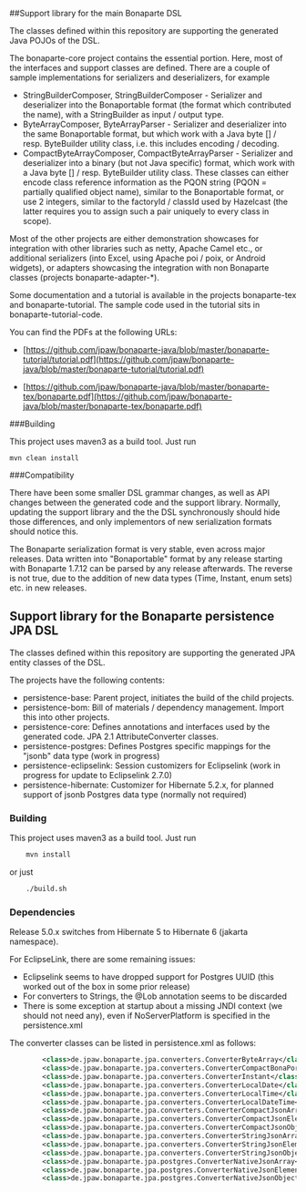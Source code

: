 ##Support library for the main Bonaparte DSL

The classes defined within this repository are supporting the generated Java POJOs of the DSL.

The bonaparte-core project contains the essential portion. Here, most of the interfaces and support classes are defined.
There are a couple of sample implementations for serializers and deserializers, for example

* StringBuilderComposer, StringBuilderComposer - Serializer and deserializer into the Bonaportable format (the format which contributed the name), with a StringBuilder as input / output type.
* ByteArrayComposer, ByteArrayParser - Serializer and deserializer into the same Bonaportable format, but which work with a Java byte [] / resp. ByteBuilder utility class, i.e. this includes encoding / decoding.
* CompactByteArrayComposer, CompactByteArrayParser - Serializer and deserializer into a binary (but not Java specific) format, which work with a Java byte [] / resp. ByteBuilder utility class. These classes can either encode class reference information as the PQON string (PQON = partially qualified object name), similar to the Bonaportable format, or use 2 integers, similar to the factoryId / classId used by Hazelcast (the latter requires you to assign such a pair uniquely to every class in scope).

Most of the other projects are either demonstration showcases for integration with other libraries such as netty, Apache Camel etc., or additional serializers (into Excel, using Apache poi / poix, or Android widgets), or adapters showcasing the integration with non Bonaparte classes (projects bonaparte-adapter-*).

Some documentation and a tutorial is available in the projects bonaparte-tex and bonaparte-tutorial. The sample code used in the tutorial sits in bonaparte-tutorial-code.

You can find the PDFs at the following URLs:

* [https://github.com/jpaw/bonaparte-java/blob/master/bonaparte-tutorial/tutorial.pdf](https://github.com/jpaw/bonaparte-java/blob/master/bonaparte-tutorial/tutorial.pdf)

* [https://github.com/jpaw/bonaparte-java/blob/master/bonaparte-tex/bonaparte.pdf](https://github.com/jpaw/bonaparte-java/blob/master/bonaparte-tex/bonaparte.pdf)

###Building

This project uses maven3 as a build tool. Just run

    mvn clean install

###Compatibility

There have been some smaller DSL grammar changes, as well as API changes between the generated code and the support library. Normally, updating the support library and the the DSL synchronously should hide those differences, and only implementors of new serialization formats should notice this.

The Bonaparte serialization format is very stable, even across major releases.
Data written into "Bonaportable" format by any release starting with Bonaparte 1.7.12 can be parsed by any release afterwards.
The reverse is not true, due to the addition of new data types (Time, Instant, enum sets) etc. in new releases.

## Support library for the Bonaparte persistence JPA DSL

The classes defined within this repository are supporting the generated JPA entity classes of the DSL.

The projects have the following contents:
  * persistence-base:           Parent project, initiates the build of the child projects.
  * persistence-bom:            Bill of materials / dependency management. Import this into other projects.
  * persistence-core:           Defines annotations and interfaces used by the generated code. JPA 2.1 AttributeConverter classes.
  * persistence-postgres:       Defines Postgres specific mappings for the "jsonb" data type (work in progress)
  * persistence-eclipselink:    Session customizers for Eclipselink (work in progress for update to Eclipselink 2.7.0)
  * persistence-hibernate:      Customizer for Hibernate 5.2.x, for planned support of jsonb Postgres data type (normally not required)


### Building

This project uses maven3 as a build tool. Just run

```sh
    mvn install
```

or just
```sh
    ./build.sh
```



### Dependencies

Release 5.0.x switches from Hibernate 5 to Hibernate 6 (jakarta namespace).

For EclipseLink, there are some remaining issues:
* Eclipselink seems to have dropped support for Postgres UUID (this worked out of the box in some prior release)
* For converters to Strings, the @Lob annotation seems to be discarded
* There is some exception at startup about a missing JNDI context (we should not need any), even if NoServerPlatform is specified in the persistence.xml

The converter classes can be listed in persistence.xml as follows:
```xml
        <class>de.jpaw.bonaparte.jpa.converters.ConverterByteArray</class>
        <class>de.jpaw.bonaparte.jpa.converters.ConverterCompactBonaPortable</class>
        <class>de.jpaw.bonaparte.jpa.converters.ConverterInstant</class>
        <class>de.jpaw.bonaparte.jpa.converters.ConverterLocalDate</class>
        <class>de.jpaw.bonaparte.jpa.converters.ConverterLocalTime</class>
        <class>de.jpaw.bonaparte.jpa.converters.ConverterLocalDateTime</class>
        <class>de.jpaw.bonaparte.jpa.converters.ConverterCompactJsonArray</class>
        <class>de.jpaw.bonaparte.jpa.converters.ConverterCompactJsonElement</class>
        <class>de.jpaw.bonaparte.jpa.converters.ConverterCompactJsonObject</class>
        <class>de.jpaw.bonaparte.jpa.converters.ConverterStringJsonArray</class>
        <class>de.jpaw.bonaparte.jpa.converters.ConverterStringJsonElement</class>
        <class>de.jpaw.bonaparte.jpa.converters.ConverterStringJsonObject</class>
        <class>de.jpaw.bonaparte.jpa.postgres.ConverterNativeJsonArray</class>
        <class>de.jpaw.bonaparte.jpa.postgres.ConverterNativeJsonElement</class>
        <class>de.jpaw.bonaparte.jpa.postgres.ConverterNativeJsonObject</class>
```

